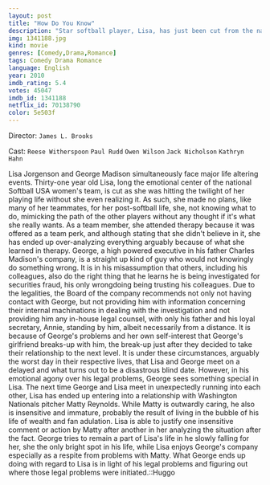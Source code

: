 ```yaml
---
layout: post
title: "How Do You Know"
description: "Star softball player, Lisa, has just been cut from the national team; Scholarly business man, George, has just been indicted from his father's company. With everything that they know in their lives taken from them, Lisa and George attempt to find romance. Lisa's potential boyfriend, Matty, however, is as clueless and perpetually single as they come, and George's girlfriend just dumped him. A chance hook-up through mutual friends, Lisa and George may be able to form a friendship, or more, that can help them climb out of .."
img: 1341188.jpg
kind: movie
genres: [Comedy,Drama,Romance]
tags: Comedy Drama Romance 
language: English
year: 2010
imdb_rating: 5.4
votes: 45047
imdb_id: 1341188
netflix_id: 70138790
color: 5e503f
---
```

Director: `James L. Brooks`  

Cast: `Reese Witherspoon` `Paul Rudd` `Owen Wilson` `Jack Nicholson` `Kathryn Hahn` 

Lisa Jorgenson and George Madison simultaneously face major life altering events. Thirty-one year old Lisa, long the emotional center of the national Softball USA women's team, is cut as she was hitting the twilight of her playing life without she even realizing it. As such, she made no plans, like many of her teammates, for her post-softball life, she, not knowing what to do, mimicking the path of the other players without any thought if it's what she really wants. As a team member, she attended therapy because it was offered as a team perk, and although stating that she didn't believe in it, she has ended up over-analyzing everything arguably because of what she learned in therapy. George, a high powered executive in his father Charles Madison's company, is a straight up kind of guy who would not knowingly do something wrong. It is in his misassumption that others, including his colleagues, also do the right thing that he learns he is being investigated for securities fraud, his only wrongdoing being trusting his colleagues. Due to the legalities, the Board of the company recommends not only not having contact with George, but not providing him with information concerning their internal machinations in dealing with the investigation and not providing him any in-house legal counsel, with only his father and his loyal secretary, Annie, standing by him, albeit necessarily from a distance. It is because of George's problems and her own self-interest that George's girlfriend breaks-up with him, the break-up just after they decided to take their relationship to the next level. It is under these circumstances, arguably the worst day in their respective lives, that Lisa and George meet on a delayed and what turns out to be a disastrous blind date. However, in his emotional agony over his legal problems, George sees something special in Lisa. The next time George and Lisa meet in unexpectedly running into each other, Lisa has ended up entering into a relationship with Washington Nationals pitcher Matty Reynolds. While Matty is outwardly caring, he also is insensitive and immature, probably the result of living in the bubble of his life of wealth and fan adulation. Lisa is able to justify one insensitive comment or action by Matty after another in her analyzing the situation after the fact. George tries to remain a part of Lisa's life in he slowly falling for her, she the only bright spot in his life, while Lisa enjoys George's company especially as a respite from problems with Matty. What George ends up doing with regard to Lisa is in light of his legal problems and figuring out where those legal problems were initiated.::Huggo